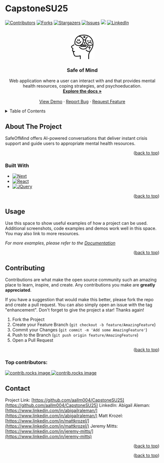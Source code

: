 # CapstoneSU25
<!-- Improved compatibility of back to top link: See: https://github.com/othneildrew/Best-README-Template/pull/73 -->
<a id="readme-top"></a>




<!-- PROJECT SHIELDS -->

[![Contributors][contributors-shield]][contributors-url]
[![Forks][forks-shield]][forks-url]
[![Stargazers][stars-shield]][stars-url]
[![Issues][issues-shield]][issues-url]
[![][license-shield]][license-url]
[![LinkedIn][linkedin-shield]][linkedin-url]



<!-- PROJECT LOGO -->
<br />
<div align="center">
  <a href="https://github.com/aallm004/CapstoneSU25">
    <img src="./public/logo512.png" alt="Logo" width="80" height="80">
  </a>

<h3 align="center">Safe of Mind</h3>

  <p align="center">
    Web application where a user can interact with and that provides mental health resources, coping strategies, and psychoeducation.
    <br />
    <a href="https://github.com/aallm004/CapstoneSU25"><strong>Explore the docs »</strong></a>
    <br />
    <br />
    <a href="https://github.com/aallm004/CapstoneSU25">View Demo</a>
    &middot;
    <a href="https://github.com/aallm004/CapstoneSU25/issues/new?labels=bug&template=bug-report---.md">Report Bug</a>
    &middot;
    <a href="https://github.com/aallm004/CapstoneSU25/issues/new?labels=enhancement&template=feature-request---.md">Request Feature</a>
  </p>
</div>



<!-- TABLE OF CONTENTS -->
<details>
  <summary>Table of Contents</summary>
  <ol>
    <li>
      <a href="#about-the-project">About The Project</a>
      <ul>
        <li><a href="#built-with">Built With</a></li>
      </ul>
    </li>
    <li>
      <a href="#getting-started">Getting Started</a>
      <ul>
        <li><a href="#prerequisites">Prerequisites</a></li>
        <li><a href="#installation">Installation</a></li>
      </ul>
    </li>
    <li><a href="#usage">Usage</a></li>
    <li><a href="#roadmap">Roadmap</a></li>
    <li><a href="#contributing">Contributing</a></li>
    <li><a href="#license">License</a></li>
    <li><a href="#contact">Contact</a></li>
    <li><a href="#acknowledgments">Acknowledgments</a></li>
  </ol>
</details>



<!-- ABOUT THE PROJECT -->
## About The Project
SafeOfMind offers AI-powered conversations that deliver instant crisis support and guide users to appropriate mental health resources.




<p align="right">(<a href="#readme-top">back to top</a>)</p>



### Built With

* [![Next][Next.js]][Next-url]
* [![React][React.js]][React-url]
* [![JQuery][JQuery.com]][JQuery-url]

<p align="right">(<a href="#readme-top">back to top</a>)</p>



<!-- USAGE EXAMPLES -->
## Usage

Use this space to show useful examples of how a project can be used. Additional screenshots, code examples and demos work well in this space. You may also link to more resources.

_For more examples, please refer to the [Documentation](https://example.com)_

<p align="right">(<a href="#readme-top">back to top</a>)</p>



<!-- CONTRIBUTING -->
## Contributing

Contributions are what make the open source community such an amazing place to learn, inspire, and create. Any contributions you make are **greatly appreciated**.

If you have a suggestion that would make this better, please fork the repo and create a pull request. You can also simply open an issue with the tag "enhancement".
Don't forget to give the project a star! Thanks again!

1. Fork the Project
2. Create your Feature Branch (`git checkout -b feature/AmazingFeature`)
3. Commit your Changes (`git commit -m 'Add some AmazingFeature'`)
4. Push to the Branch (`git push origin feature/AmazingFeature`)
5. Open a Pull Request

<p align="right">(<a href="#readme-top">back to top</a>)</p>

### Top contributors:

<a href="https://github.com/aallm004/CapstoneSU25/graphs/contributors">
  <img src="https://contrib.rocks/image?repo=aallm004/CapstoneSU25" alt="contrib.rocks image" />
</a>
<a href="https://github.com/mattkrozel/CapstoneSU25/graphs/contributors">
  <img src="https://avatars.githubusercontent.com/u/132094023?s=60&v=4" alt="contrib.rocks image" />
</a>



<!-- CONTACT -->
## Contact


Project Link: [https://github.com/aallm004/CapstoneSU25](https://github.com/aallm004/CapstoneSU25)
LinkedIn:
Abigail Aleman: [https://www.linkedin.com/in/abigailraleman/](https://www.linkedin.com/in/abigailraleman/)
Matt Krozel: [https://www.linkedin.com/in/mattkrozel/](https://www.linkedin.com/in/mattkrozel/)
Jeremy Mitts: [https://www.linkedin.com/in/jeremy-mitts/](https://www.linkedin.com/in/jeremy-mitts)

<p align="right">(<a href="#readme-top">back to top</a>)</p>



<p align="right">(<a href="#readme-top">back to top</a>)</p>



<!-- MARKDOWN LINKS & IMAGES -->
<!-- https://www.markdownguide.org/basic-syntax/#reference-style-links -->
[contributors-shield]: https://img.shields.io/github/contributors/aallm004/CapstoneSU25.svg?style=for-the-badge
[contributors-url]: https://github.com/aallm004/CapstoneSU25/graphs/contributors
[forks-shield]: https://img.shields.io/github/forks/aallm004/CapstoneSU25.svg?style=for-the-badge
[forks-url]: https://github.com/aallm004/CapstoneSU25/network/members
[stars-shield]: https://img.shields.io/github/stars/aallm004/CapstoneSU25.svg?style=for-the-badge
[stars-url]: https://github.com/aallm004/CapstoneSU25/stargazers
[issues-shield]: https://img.shields.io/github/issues/aallm004/CapstoneSU25.svg?style=for-the-badge
[issues-url]: https://github.com/aallm004/CapstoneSU25/issues
[license-shield]: https://img.shields.io/github/license/aallm004/CapstoneSU25.svg?style=for-the-badge
[license-url]: https://github.com/aallm004/CapstoneSU25/blob/master/LICENSE.txt
[linkedin-shield]: https://img.shields.io/badge/-LinkedIn-black.svg?style=for-the-badge&logo=linkedin&colorB=555
[linkedin-url]: https://linkedin.com/in/
[product-screenshot]: images/screenshot.png
[Next.js]: https://img.shields.io/badge/next.js-000000?style=for-the-badge&logo=nextdotjs&logoColor=white
[Next-url]: https://nextjs.org/
[React.js]: https://img.shields.io/badge/React-20232A?style=for-the-badge&logo=react&logoColor=61DAFB
[React-url]: https://reactjs.org/
[JQuery.com]: https://img.shields.io/badge/jQuery-0769AD?style=for-the-badge&logo=jquery&logoColor=white
[JQuery-url]: https://jquery.com 